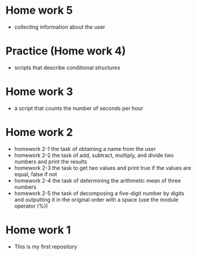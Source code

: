# Home work 5
- collecting information about the user

# Practice (Home work 4)
- scripts that describe conditional structures

# Home work 3
- a script that counts the number of seconds per hour

# Home work 2
- homework 2-1 the task of obtaining a name from the user
- homework 2-2 the task of add, subtract, multiply, and divide two numbers and print the results
- homework 2-3 the task to get two values and print true if the values are equal, false if not
- homework 2-4 the task of determining the arithmetic mean of three numbers
- homework 2-5 the task of decomposing a five-digit number by digits and outputting it in the original order with a space (use the module operator (%))

# Home work 1
- This is my first repository
